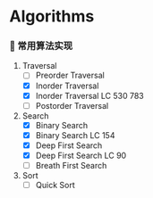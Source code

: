 # Algorithms
### :scroll: 常用算法实现
1. Traversal
   - [ ] Preorder Traversal
   - [x] Inorder Traversal
   - [x] Inorder Traversal LC 530 783
   - [ ] Postorder Traversal
2. Search
   - [x] Binary Search
   - [x] Binary Search LC 154
   - [x] Deep First Search
   - [x] Deep First Search LC 90
   - [ ] Breath First Search
3. Sort
   - [ ] Quick Sort
